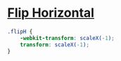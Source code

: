 # [Flip Horizontal](https://www.w3schools.com/howto/howto_css_flip_image.asp)

```scss
.flipH {
    -webkit-transform: scaleX(-1);
    transform: scaleX(-1);
}
```
